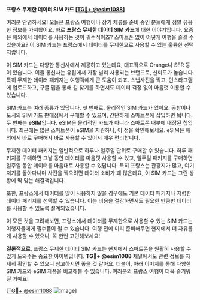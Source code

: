 **프랑스 무제한 데이터 SIM 카드 [[TG💪+ @esim1088](https://t.me/s/esim1088)]**

여러분 안녕하세요! 오늘은 프랑스 여행이나 장기 체류를 준비 중인 분들에게 정말 유용한 정보를 가져왔어요. 바로 **프랑스 무제한 데이터 SIM 카드**에 대한 이야기입니다. 요즘은 해외에서 데이터를 사용하는 것이 필수적이죠? 스마트폰 없이 어떻게 여행을 즐길 수 있을까요? 이 SIM 카드는 프랑스에서 데이터를 무제한으로 사용할 수 있는 훌륭한 선택지랍니다.

이 SIM 카드는 다양한 통신사에서 제공하고 있는데요, 대표적으로 Orange나 SFR 등이 있습니다. 이들 통신사는 유럽에서 가장 널리 사용되는 브랜드로, 신뢰도가 높습니다. 특히 무제한 데이터 패키지는 여행객에게 큰 도움이 되죠. 스냅사진을 찍고, 인스타그램에 업로드하고, 구글 맵을 통해 길 찾기를 하면서도 데이터 걱정 없이 마음껏 이용할 수 있습니다.

SIM 카드는 여러 종류가 있답니다. 첫 번째로, 물리적인 SIM 카드가 있어요. 공항이나 도시의 SIM 카드 판매점에서 구매할 수 있으며, 간단하게 스마트폰에 삽입하면 됩니다. 두 번째는 **eSIM**입니다. eSIM은 물리적인 카드가 아니라 스마트폰 내부에 내장된 칩입니다. 최근에는 많은 스마트폰이 eSIM을 지원하니, 이 점을 확인해보세요. eSIM은 해외에서 바로 구매해서 바로 사용할 수 있어서 매우 편리합니다.

무제한 데이터 패키지는 일반적으로 하루나 일주일 단위로 구매할 수 있습니다. 하루 패키지를 구매하면 그날 동안 데이터를 마음껏 사용할 수 있고, 일주일 패키지를 구매하면 일주일 동안 데이터를 마음대로 사용할 수 있답니다. 특히 프랑스는 관광지가 많고, 여기저기를 돌아다니며 사진을 찍으려면 데이터 소비가 꽤 많은데요, 이 SIM 카드는 그런 상황에 딱 맞는 해결책입니다.

또한, 프랑스에서 데이터를 많이 사용하지 않을 경우에도 기본 데이터 패키지나 저렴한 데이터 패키지를 선택할 수 있습니다. 이는 비용을 절감하면서도 필요한 만큼만 데이터를 사용할 수 있도록 설계되었습니다.

이 모든 것을 고려해보면, 프랑스에서 데이터를 무제한으로 사용할 수 있는 SIM 카드는 여행자들에게 필수품이 될 수 있습니다. 여행 전에 미리 준비해두면 현지에서 더 자유롭게 사용할 수 있으니, 꼭 한번 고민해보세요!

**결론적으로**, 프랑스 무제한 데이터 SIM 카드는 현지에서 스마트폰을 원활히 사용할 수 있게 도와주는 중요한 아이템입니다. **TG💪+ @esim1088** 채널에서도 관련 정보를 자세히 확인할 수 있으니 참고하시면 좋을 것 같아요. 더불어, 아래 이미지를 통해 다양한 SIM 카드와 eSIM 제품을 비교해볼 수 있습니다. 여러분의 프랑스 여행이 더욱 즐거워질 거예요! 

[[TG💪+ @esim1088](https://t.me/s/esim1088) ![Image](https://i.postimg.cc/Y0z9fWf4/image.png)]